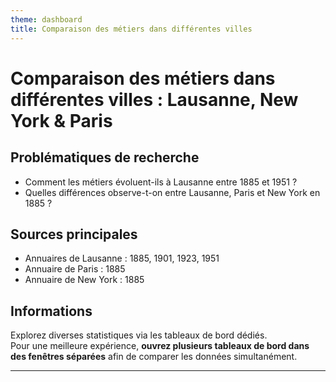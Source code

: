 ```yaml
---
theme: dashboard
title: Comparaison des métiers dans différentes villes
---
```


# Comparaison des métiers dans différentes villes : Lausanne, New York & Paris

## Problématiques de recherche
- Comment les métiers évoluent-ils à Lausanne entre 1885 et 1951 ?
- Quelles différences observe-t-on entre Lausanne, Paris et New York en 1885 ?

## Sources principales
- Annuaires de Lausanne : 1885, 1901, 1923, 1951
- Annuaire de Paris : 1885
- Annuaire de New York : 1885

## Informations
Explorez diverses statistiques via les tableaux de bord dédiés.  
Pour une meilleure expérience, **ouvrez plusieurs tableaux de bord dans des fenêtres séparées** afin de comparer les données simultanément.

---
